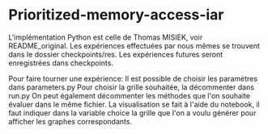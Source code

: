 # Prioritized-memory-access-iar

L'implémentation Python est celle de Thomas MISIEK, voir README_original. 
Les expériences effectuées par nous mêmes se trouvent dans le dossier checkpoints/res. 
Les expériences futures seront enregistrées dans checkpoints.

Pour faire tourner une expérience: 
Il est possible de choisir les paramètres dans parameters.py
Pour choisir la grille souhaitée, la décommenter dans run.py
On peut également décommenter les méthodes que l'on souhaite évaluer dans le même fichier. 
La visualisation se fait à l'aide du notebook, il faut indiquer dans la variable choice
la grille que l'on a voulu générer pour afficher les graphes correspondants.